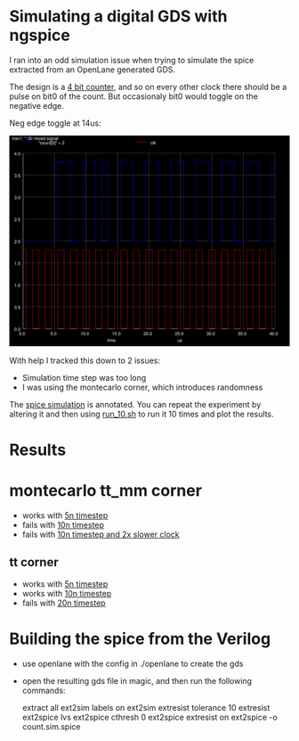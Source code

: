 # Simulating a digital GDS with ngspice

I ran into an odd simulation issue when trying to simulate the spice extracted from an OpenLane generated
GDS.

The design is a [4 bit counter](verilog/count.v), and so on every other clock there should be a pulse on bit0 of the count. But occasionaly bit0 would toggle on the negative edge.

Neg edge toggle at 14us:

![](plots/mc/10ns/2025-02-02-14-48-05.svg)

With help I tracked this down to 2 issues:

* Simulation time step was too long
* I was using the montecarlo corner, which introduces randomness

The [spice simulation](full_spice_sim.cir) is annotated. You can repeat the experiment by altering it and then using [run_10.sh](run_10.sh) to run it 10 times and plot the results.

# Results

# montecarlo tt_mm corner

* works with [5n timestep](plots/mc/5ns)
* fails with [10n timestep](plots/mc/10ns)
* fails with [10n timestep and 2x slower clock](plots/mc/10ns)

## tt corner

* works with [5n timestep](plots/tt/5ns)
* works with [10n timestep](plots/tt/10ns)
* fails with [20n timestep](plots/tt/20ns)

# Building the spice from the Verilog

* use openlane with the config in ./openlane to create the gds
* open the resulting gds file in magic, and then run the following commands:

    extract all
    ext2sim labels on
    ext2sim
    extresist tolerance 10
    extresist
    ext2spice lvs
    ext2spice cthresh 0
    ext2spice extresist on
    ext2spice -o count.sim.spice
